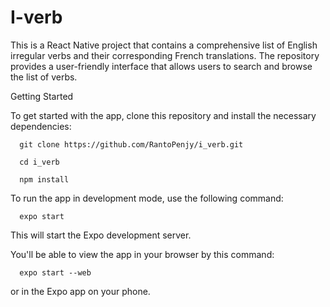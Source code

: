 # I-verb
This is a React Native project that contains a comprehensive list of English irregular verbs and their corresponding French translations. The repository provides a user-friendly interface that allows users to search and browse the list of verbs.

Getting Started

To get started with the app, clone this repository and install the necessary dependencies:

```
  git clone https://github.com/RantoPenjy/i_verb.git
```
```
  cd i_verb
```
```
  npm install
```

To run the app in development mode, use the following command:

```
  expo start
```

This will start the Expo development server.

You'll be able to view the app in your browser by this command:

```
  expo start --web
```

or in the Expo app on your phone.
